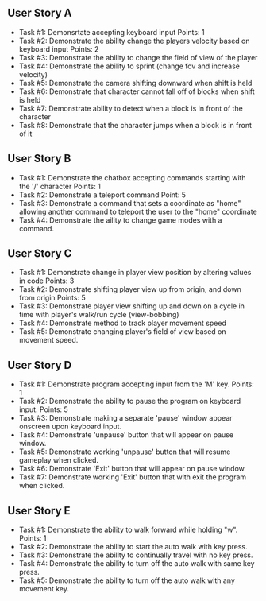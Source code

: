 ## User Story A
  * Task #1: Demonsrtate accepting keyboard input Points: 1
  * Task #2: Demonstrate the ability change the players velocity based on keyboard input Points: 2
  * Task #3: Demonstrate the ability to change the field of view of the player
  * Task #4: Demonstrate the ability to sprint (change fov and increase velocity)
  * Task #5: Demonstrate the camera shifting downward when shift is held
  * Task #6: Demonstrate that character cannot fall off of blocks when shift is held
  * Task #7: Demonstrate ability to detect when a block is in front of the character
  * Task #8: Demonstrate that the character jumps when a block is in front of it
  
## User Story B
  * Task #1: Demonstrate the chatbox accepting commands starting with the '/' character Points: 1
  * Task #2: Demonstrate a teleport command Point: 5
  * Task #3: Demonstrate a command that sets a coordinate as "home" allowing another command to teleport the user to the "home" coordinate
  * Task #4: Demonstrate the aility to change game modes with a command.

## User Story C
  * Task #1: Demonstrate change in player view position by altering values in code Points: 3
  * Task #2: Demonstrate shifting player view up from origin, and down from origin Points: 5
  * Task #3: Demonstrate player view shifting up and down on a cycle in time with player's walk/run cycle (view-bobbing)
  * Task #4: Demonstrate method to track player movement speed
  * Task #5: Demonstrate changing player's field of view based on movement speed.
  
## User Story D
  * Task #1: Demonstrate program accepting input from the 'M' key. Points: 1
  * Task #2: Demonstrate the ability to pause the program on keyboard input. Points: 5
  * Task #3: Demonstrate making a separate 'pause' window appear onscreen upon keyboard input.
  * Task #4: Demonstrate 'unpause' button that will appear on pause window.
  * Task #5: Demonstrate working 'unpause' button that will resume gameplay when clicked.
  * Task #6: Demonstrate 'Exit' button that will appear on pause window.
  * Task #7: Demonstrate working 'Exit' button that with exit the program when clicked.
  
## User Story E
  * Task #1: Demonstrate the ability to walk forward while holding "w". Points: 1
  * Task #2: Demonstrate the ability to start the auto walk with key press.
  * Task #3: Demonstrate the ability to continually travel with no key press.
  * Task #4: Demonstrate the ability to turn off the auto walk with same key press.
  * Task #5: Demonstrate the ability to turn off the auto walk with any movement key.
